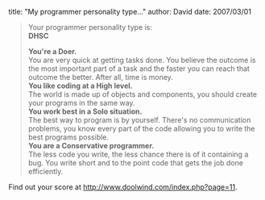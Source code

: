 
title: "My programmer personality type..."
author: David
date: 2007/03/01

<blockquote> <p>Your programmer personality type is:<br><b>DHSC</b>  <p><b>You're a Doer.</b><br>You are very quick at getting tasks done. You believe the outcome is the most important part of a task and the faster you can reach that outcome the better. After all, time is money.<br><b>You like coding at a High level.</b><br>The world is made up of objects and components, you should create your programs in the same way.<br><b>You work best in a Solo situation.</b><br>The best way to program is by yourself. There's no communication problems, you know every part of the code allowing you to write the best programs possible.<br><b>You are a Conservative programmer.</b><br>The less code you write, the less chance there is of it containing a bug. You write short and to the point code that gets the job done efficiently.</p></blockquote> <p>Find out your score at <a title="http://www.doolwind.com/index.php?page=11" href="http://www.doolwind.com/index.php?page=11">http://www.doolwind.com/index.php?page=11</a>.</p>
